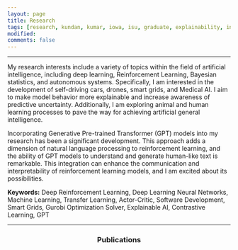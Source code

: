 ```yaml
---
layout: page
title: Research
tags: [research, kundan, kumar, iowa, isu, graduate, explainability, interpretability, explainable AI, GPT]
modified:
comments: false
---
```


<!-- **Research** -->

----------------
My research interests include a variety of topics within the field of artificial intelligence, including deep learning, Reinforcement Learning, Bayesian statistics, and autonomous systems. Specifically, I am interested in the development of self-driving cars, drones, smart grids, and Medical AI. I aim to make model behavior more explainable and increase awareness of predictive uncertainty. Additionally, I am exploring animal and human learning processes to pave the way for achieving artificial general intelligence.

Incorporating Generative Pre-trained Transformer (GPT) models into my research has been a significant development. This approach adds a dimension of natural language processing to reinforcement learning, and the ability of GPT models to understand and generate human-like text is remarkable. This integration can enhance the communication and interpretability of reinforcement learning models, and I am excited about its possibilities.

**Keywords:**
Deep Reinforcement Learning, Deep Learning Neural Networks, Machine Learning, Transfer Learning, Actor-Critic, Software Development, Smart Grids, Gurobi Optimization Solver, Explainable AI, Contrastive Learning, GPT

----------------
<div style="text-align:center"><h3>Publications</h3></div>
<!-- ### Publications --

----------------
#### Journals Paper

1. **Kundan Kumar**, RaviKumar Gelli   
[Physics-based Deep Reinforcement Learning for Grid-Resilient Volt-VAR Control Application]()   
*IEEE Transactions on Smart Grid, 2023.*   
[<button type="button" class="btn btn-info">Paper</button>]()

-----------------
#### Conferences Paper

1. **Kundan Kumar**, Gelli RaviKumar    
[Deep RL-based Volt-VAR Control and Attack Resiliency for DER-integrated Distribution Grids (ISGT)]()   
*Conference on Innovative Smart Grid Technologies(ISGT), 2024.*   
[<button type="button" class="btn btn-info">Paper</button>](https://arxiv.org/abs/2202.13541)

2. JK Francis, C Kumar, J Herrera-Gerena, **Kundan Kumar**, MJ Darr     
[Pattern Based Multivariate Regression using Deep Learning (PBMR-DP)]()   
*International Conference on Machine Learning (ICMLA), 2022.*   
[<button type="button" class="btn btn-info">Paper</button>](https://arxiv.org/abs/2202.13541)

3. Kin Gwn Lore, Nicholas Sweet, **Kundan Kumar**,Nisar Ahmed, Soumik Sarkar    
[Deep Value of Information Estimators for Collaborative Human-Machine Information Gathering]()   
*International Conference on Cyber-Physical Systems (ICCPS), 2016.*   
[<button type="button" class="btn btn-info">Paper</button>](https://arxiv.org/abs/1512.07592)




